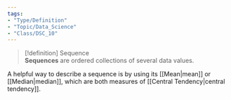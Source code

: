 ```yaml
---
tags:
- "Type/Definition"
- "Topic/Data_Science"
- "Class/DSC_10"
---
```

> [!definition] Sequence  
> **Sequences** are ordered collections of several data values.  

A helpful way to describe a sequence is by using its [[Mean|mean]] or [[Median|median]], which are both measures of [[Central Tendency|central tendency]].  
